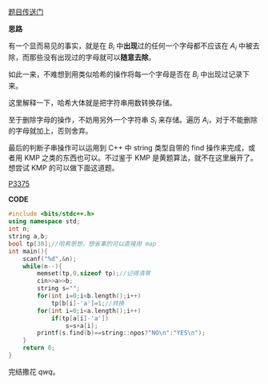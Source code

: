 [题目传送门](https://www.luogu.com.cn/problem/AT1719)

**思路**

有一个显而易见的事实，就是在 $B_i$ 中**出现**过的任何一个字母都不应该在 $A_i$ 中被去除，而那些没有出现过的字母就可以**随意去除**。

如此一来，不难想到用类似哈希的操作将每一个字母是否在 $B_i$ 中出现过记录下来。

这里解释一下，哈希大体就是把字符串用数转换存储。

至于删除字母的操作，不妨用另外一个字符串 $S_i$ 来存储。遍历 $A_i$，对于不能删除的字母就加上，否则舍弃。

最后的判断子串操作可以运用到 C++ 中 string 类型自带的 find 操作来完成，或者用
KMP 之类的东西也可以。不过鉴于 KMP 是黄题算法，就不在这里展开了。想尝试 KMP 的可以做下面这道题。

[P3375](https://www.luogu.com.cn/problem/P3375)

**CODE**
```cpp
#include <bits/stdc++.h>
using namespace std;
int n;
string a,b;
bool tp[30];//哈希思想，想省事的可以直接用 map
int main(){
	scanf("%d",&n);
	while(n--){
		memset(tp,0,sizeof tp);//记得清零
		cin>>a>>b;
		string s="";
		for(int i=0;i<b.length();i++)
			tp[b[i]-'a']=1;//转换
		for(int i=0;i<a.length();i++)
			if(tp[a[i]-'a'])
				s=s+a[i];
		printf(s.find(b)==string::npos?"NO\n":"YES\n");
	}
	return 0;
}
```

完结撒花 $qwq$。